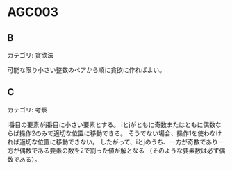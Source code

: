 # AGC003

## B
カテゴリ: 貪欲法

可能な限り小さい整数のペアから順に貪欲に作ればよい。

## C
カテゴリ: 考察

i番目の要素がj番目に小さい要素とする。
iとjがともに奇数またはともに偶数ならば操作2のみで適切な位置に移動できる。
そうでない場合、操作1を使わなければ適切な位置に移動できない。
したがって、iとjのうち、一方が奇数であり一方が偶数である要素の数を2で割った値が解となる
（そのような要素数は必ず偶数である）。
